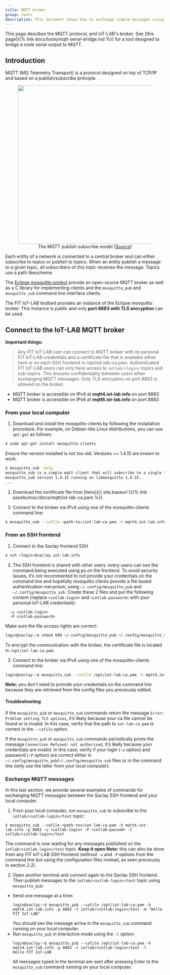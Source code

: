 ```yaml
---
title: MQTT broker
group: tools
description: This document shows how to exchange simple messages using the MQTT broker deployed in IoT-LAB and the mosquitto CLI clients installed on the SSH frontends. In this document, you will learn how to connect to the broker and then, you will subscribe to an MQTT topic and publish messages to an MQTT topic.
---
```


This page descibes the MQTT protocol, and IoT-LAB's broker. See [this page]({% link docs/tools/mqtt-serial-bridge.md %}) for a tool designed to bridge a node serial output to MQTT.

## Introduction


MQTT (MQ Telemetry Transport) is a protocol designed on top of TCP/IP and based
on a publish/subscribe principle.

<figure style="text-align:center">
  <img src="{{ '/assets/images/docs/mqtt/' | relative_url}}pub-sub-model.png" style="width:500px;"/><br/>
  <figcaption>The MQTT publish subscribe model (<a href="https://www.researchgate.net/publication/327661439_The_Addition_of_Geolocation_to_Sensor_Networks">Source</a>)</figcaption>
</figure>

Each entity of a network is connected to a central broker and can either
subscribe to topics or publish to topics. When an entity publish a message to a
given topic, all subscribers of this topic receives the message. Topics use a
path likescheme.

The [Eclipse mosquitto project](https://mosquitto.org/) provide an open-source
MQTT broker as well as a C library for implementing clients and the
`mosquitto_pub` and `mosquitto_sub` command line interface clients.

The FIT IoT-LAB testbed provides an instance of the Eclipse mosquitto broker. This instance is public and only **port 8883 with TLS encryption** can be used.

## Connect to the IoT-LAB MQTT broker

**Important things:**

> Any FIT IoT-LAB user can connect to MQTT broker with its personal
> FIT IoT-LAB credentials and a certificate file that is available either here
> or on each SSH frontend in /opt/iot-lab-ca.pem.
> Authenticated FIT IoT-LAB users can only have access to `iotlab/<login>`
> topics and sub-topics. This ensures confidentiality between users when
> exchanging MQTT messages. Only TLS encryption on port 8883 is allowed on the
> broker.

* MQTT broker is accessible on IPv4 at **mqtt4.iot-lab.info** on port 8883
* MQTT broker is accessible on IPv6 at **mqtt6.iot-lab.info** on port 8883

### From your local computer

1. Download and install the mosquitto-clients by following the installation
  procedure. For example, on Debian-like Linux distributions, you can use
  `apt-get` as follows:
  ```sh
  $ sudo apt-get install mosquitto-clients
  ```
  Ensure the version installed is not too old. Versions >= 1.4.15 are known to work.
  ```sh
  $ mosquitto_sub -help
  mosquitto_sub is a simple mqtt client that will subscribe to a single topic and print all messages it receives.
  mosquitto_sub version 1.4.15 running on libmosquitto 1.4.15.
  ...
  ```

2. Download the certificate file from [here]({{ site.baseurl }}{% link assets/misc/docs/mqtt/iot-lab-ca.pem %}).

3. Connect to the broker via IPv4 using one of the mosquitto-clients command line:
  ```sh
  $ mosquitto_sub --cafile <path-to>/iot-lab-ca.pem -h mqtt4.iot-lab.info -p 8883 -u <iotlab-login> -P <iotlab-passwd> -t iotlab/<iotlab-login>/test
  ```

### From an SSH frontend


1. Connect to the Saclay frontend SSH
  ```sh
  $ ssh <login>@saclay.iot-lab.info
  ```

2. The SSH frontend is shared with other users: every users can see the command
  being executed using ps on the frontend. To avoid security issues, it’s not
  recommented to not provide your credentials on the command line and hopefully
  mosquitto clients provide a file based authentication mecanism,
  using `~/.config/mosquitto_pub` and `~/.config/mosquitto_sub`.
  Create these 2 files and put the following content (replace `<iotlab-login>`
  and `<iotlab-password>` with your personal IoT-LAB credentials):
  ```
    -u <iotlab-login>
    -P <iotlab-password>
  ```
  Make sure the file access rights are correct:
  ```sh
  login@saclay:~$ chmod 600 ~/.config/mosquitto_pub ~/.config/mosquitto_sub
  ```
  To encrypt the communication with the broker, the certificate file is located
  in `/opt/iot-lab-ca.pem`.

3. Connect to the broker via IPv4 using one of the mosquitto-clients command line:
  ```sh
  login@saclay:~$ mosquitto_sub --cafile /opt/iot-lab-ca.pem -h mqtt4.iot-lab.info -p 8883 -t iotlab/<iotlab-login>/test
  ```
  **Note:** you don’t need to provide your credentials on the command line
  because they are retrieved from the config files you previously edited.


#### Troubleshooting

If the `mosquitto_pub` or `mosquitto_sub` commands return the message
`Error: Problem setting TLS options`, it’s likely because your ca file cannot
be found or is invalid. In this case, verify that the path to `iot-lab-ca.pem`
is correct in the `--cafile` option.


If the `mosquitto_pub` or `mosquitto_sub` commands periodically prints the
message `Connection Refused: not authorised`, it’s likely because your
credentials are invalid. In this case, verify if your login (`-u` option) and
password (`-P` option) are correct either in
`~/.config/mosquitto_pub`/`~/.config/mosquitto_sub` files or in the command
line (only use the latter from your local computer).

### Exchange MQTT messages

In this last section, we provide several examples of commands for exchanging
MQTT messages between the Saclay SSH frontend and your local computer.

1. From your local computer, run `mosquitto_sub` to subscribe to the
`iotlab/<iotlab-login>/test` topic:
  ```
  $ mosquitto_sub --cafile <path-to>/iot-lab-ca.pem -h mqtt4.iot-lab.info -p 8883 -u <iotlab-login> -P <iotlab-passwd> -t iotlab/<iotlab-login>/test
  ```
  The command is now waiting for any messages published on the
  `iotlab/<iotlab-login>/test` topic. **Keep it open**
  **Note:** this can also be done from any FIT IoT-LAB SSH frontend
  (without `-u` and `-P` options from the command line but using the configuration
  files instead, as seen previously in section 2.2).

2. Open another terminal and connect again to the Saclay SSH frontend. Then
  publish messages to the `iotlab/<iotlab-login>/test` topic using
  `mosquitto_pub`:
  - Send one message at a time:
    ```
    login@saclay:~$ mosquitto_pub --cafile /opt/iot-lab-ca.pem -h mqtt4.iot-lab.info -p 8883 -t iotlab/<iotlab-login>/test -m "Hello FIT IoT-LAB"
    ```
    You should see the message arrive in the `mosquitto_sub` command running on your local computer.
  - Run `mosquitto_pub` in interactive mode using the `-l` option:
    ```
    login@saclay:~$ mosquitto_pub --cafile /opt/iot-lab-ca.pem -h mqtt4.iot-lab.info -p 8883 -t iotlab/<iotlab-login>/test -l
    Hello FIT IoT-LAB
    ```
    All messages typed in the terminal are sent after pressing Enter to the
    `mosquitto_sub` command running on your local computer.
